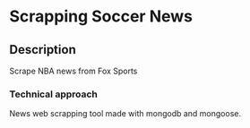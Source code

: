 # Scrapping Soccer News

## Description
Scrape NBA news from Fox Sports

### Technical approach 
News web scrapping tool made with mongodb and mongoose.
